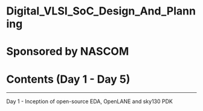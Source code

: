# Digital_VLSI_SoC_Design_And_Planning
# Sponsored by NASCOM
# Contents (Day 1 - Day 5)
____________________________
Day 1 - Inception of open-source EDA, OpenLANE and sky130 PDK
